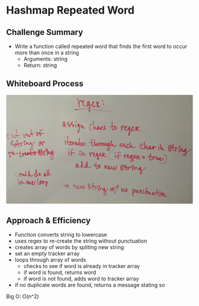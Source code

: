 # Hashmap Repeated Word

## Challenge Summary

- Write a function called repeated word that finds the first word to occur more than once in a string
  - Arguments: string
  - Return: string

## Whiteboard Process

![cc31-whiteboard](cc31-whiteboard.png)

## Approach & Efficiency

- Function converts string to lowercase
- uses regex to re-create the string without punctuation
- creates array of words by spliting new string
- set an empty tracker array
- loops through array of words
  - checks to see if word is already in tracker array
  - if word is found, returns word
  - if word is not found, adds word to tracker array
- if no duplicate words are found, returns a message stating so

Big O: O(n^2)
